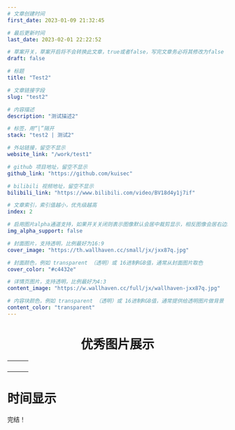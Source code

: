 ```yaml
---
# 文章创建时间
first_date: 2023-01-09 21:32:45

# 最后更新时间
last_date: 2023-02-01 22:22:52

# 草案开关，草案开启将不会转换此文章，true或者false，写完文章务必将其修改为false
draft: false

# 标题
title: "Test2"

# 文章链接字段
slug: "test2"

# 内容描述
description: "测试描述2"

# 标签，用“|”隔开
stack: "test2 | 测试2"

# 外站链接，留空不显示
website_link: "/work/test1"

# github 项目地址，留空不显示
github_link: "https://github.com/kuisec"

# bilibili 视频地址，留空不显示
bilibili_link: "https://www.bilibili.com/video/BV18d4y1j7if"

# 文章索引，索引值越小，优先级越高
index: 2

# 启用图片alpha通道支持，如果开关关闭则表示图像默认会居中裁剪显示，相反图像会居右边缘化显示
img_alpha_support: false

# 封面图片，支持透明，比例最好为16:9
cover_image: "https://th.wallhaven.cc/small/jx/jxx87q.jpg"

# 封面颜色，例如 transparent （透明）或 16进制RGB值，通常从封面图片取色
cover_color: "#c4432e"

# 详情页图片，支持透明，比例最好为4:3
content_image: "https://w.wallhaven.cc/full/jx/wallhaven-jxx87q.jpg"

# 内容块颜色，例如 transparent （透明）或 16进制RGB值，通常提供给透明图片做背景
content_color: "transparent"
---
```


<div align="center">
<h1>优秀图片展示</h1>
</div>
<table id="imgTable" width="100%">
    <tbody>
        <tr>
            <td>
                <div id="div1" style="background-image: url('https://w.wallhaven.cc/full/rr/wallhaven-rrr7zq.jpg');"></div>
            </td>
            <td>
                <div id="div2"  style="background-image: url('https://w.wallhaven.cc/full/ex/wallhaven-exxogo.jpg');"></div>
            </td>
            <td>
                <div id="div3" style="background-image: url('https://w.wallhaven.cc/full/9d/wallhaven-9dd5yd.jpg');"></div>
            </td>
        </tr>
        <tr>
            <td>
                <div  id="div4" style="background-image: url('https://w.wallhaven.cc/full/l8/wallhaven-l88q5l.jpg');"></div>
            </td>
            <td>
                <div id="div5" style="background-image: url('https://w.wallhaven.cc/full/jx/wallhaven-jxx8mm.jpg');"></div>
            </td>
            <td>
                <div id="div6" style="background-image: url('https://w.wallhaven.cc/full/gp/wallhaven-gppjvd.jpg');"></div>
            </td>
        </tr>
        <tr>
            <td>
                <div id="div7" style="background-image: url('https://w.wallhaven.cc/full/kx/wallhaven-kxx957.jpg');"></div>
            </td>
            <td>
                <div id="div8" style="background-image: url('https://w.wallhaven.cc/full/yx/wallhaven-yxxj3k.jpg');"></div>
            </td>
            <td>
                <div id="div9" style="background-image: url('https://w.wallhaven.cc/full/rr/wallhaven-rrr79j.jpg');"></div>
            </td>
        </tr>
        <tr>
            <td>
                <div id="div10" style="background-image: url('https://w.wallhaven.cc/full/3l/wallhaven-3llk86.jpg');"></div>
            </td>
            <td>
                <div id="div11" style="background-image: url('https://w.wallhaven.cc/full/qz/wallhaven-qzz6gq.jpg');"></div>
            </td>
            <td>
                <div id="div12" style="background-image: url('https://w.wallhaven.cc/full/x6/wallhaven-x66lj3.jpg');"></div>
            </td>
        </tr>
    </tbody>
</table>
<h1 id="dateH1">时间显示</h1>
<script>
    function setStyle() {
        //设置间隔
        var imgTable = document.getElementById("imgTable");
        imgTable.style.width = "100%";
        imgTable.style.borderCollapse = "separate";
        imgTable.style.borderSpacing = "10px 10px";
        //给每一张图片设置顶部向下裁剪填充
        for(var i = 1; i <= 12; i++) {
            var div = document.getElementById("div" + i);
            div.style.width = "width: 30%";
            div.style.height = "500px";
            div.style.backgroundPosition = "top";
            div.style.backgroundRepeat = "no-repeat";
            div.style.backgroundSize = "cover";
            div.style.borderRadius = "0.8rem";
        }
    }
    function displayDate() {
        const time = new Date();
        document.getElementById("dateH1").innerHTML="当前时间为 " + time.getFullYear() + "-" + (time.getMonth() + 1) + "-" + time.getDate() + " " + time.getHours() + ":" + time.getMinutes() + ":" + time.getSeconds();
        setTimeout("displayDate()", 1000);
    }
    setStyle();
    displayDate();
</script>


完结！

